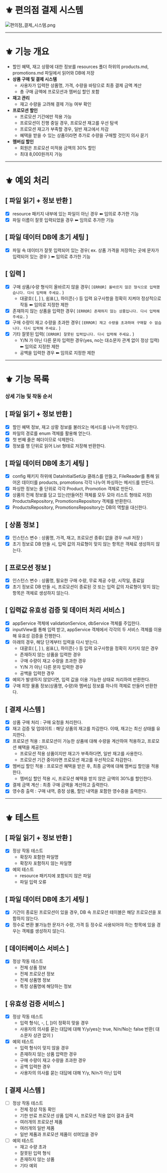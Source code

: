 # ⚜️ 편의점 결제 시스템

![편의점_결제_시스템.png](src/main/resources/image/flowChart.png)
<hr>

# ⚜️ 기능 개요 
- 할인 혜택, 재고 상황에 대한 정보를 resources 폴더 하위의 products.md, promotions.md 파일에서 읽어와 DB에 저장
- **상품 구매 및 결제 시스템**
  - 사용자가 입력한 상품명, 가격, 수량을 바탕으로 최종 결제 금액 계산
  - 총 구매 금액에 프로모션과 멤버십 할인 포함
- **재고 관리**
  - 재고 수량을 고려해 결제 가능 여부 확인
- **프로모션 할인**
  - 프로모션 기간에만 적용 가능
  - 프로모션이 진행 중일 경우, 프로모션 재고를 우선 탐색
  - 프로모션 재고가 부족할 경우, 일반 재고에서 차감
  - 혜택을 받을 수 있는 상품이라면 추가로 수량을 구매할 것인지 의사 묻기
- **멤버십 할인**
  - 회원은 프로모션 미적용 금액의 30% 할인
  - 최대 8,000원까지 가능
<hr>

# ⚜️ 예외 처리
## [ 파일 읽기 + 정보 반환 ]
- [x] resource 패키지 내부에 있는 파일이 아닌 경우 ⬅︎ 임의로 추가한 기능
- [x] 파일 이름이 잘못 입력되었을 경우 ⬅︎ 임의로 추가한 기능 

## [ 파일 데이터 DB에 초기 세팅 ]
- [x] 파일 속 데이터가 잘못 입력되어 있는 경우( ex. 상품 가격을 저장하는 곳에 문자가 입력되어 있는 경우 ) ⬅︎ 임의로 추가한 기능 

## [ 입력 ]
- [x] 구매 상품/수량 형식이 올바르지 않을 경우( `[ERROR] 올바르지 않은 형식으로 입력했습니다. 다시 입력해 주세요.` )
  - 대괄호( [, ] ), 쉼표(,), 하이픈(-) 등 입력 요구사항을 정확히 지켜야 정상적으로 작동 ⬅︎ 임의로 지정한 제한
- [x] 존재하지 않는 상품을 입력한 경우( `[ERROR] 존재하지 않는 상품입니다. 다시 입력해 주세요.` )
- [x] 구매 수량이 재고 수량을 초과한 경우( `[ERROR] 재고 수량을 초과하여 구매할 수 없습니다. 다시 입력해 주세요.` )
- [x] 기타 잘못된 입력( `[ERROR] 잘못된 입력입니다. 다시 입력해 주세요.` )
  - Y/N 가 아닌 다른 문자 입력한 경우(yes, no는 대소문자 관계 없이 정상 입력) ⬅︎ 임의로 지정한 제한
  - 공백을 입력한 경우 ⬅︎ 임의로 지정한 제한

<hr>

# ⚜️ 기능 목록
### 상세 기능 및 작동 순서
## [ 파일 읽기 + 정보 반환 ]
- [x] 할인 혜택 정보, 재고 상황 정보를 불러오는 메서드를 나누어 작성한다.
- [x] 파일의 경로를 enum 객체를 활용해 얻는다.
- [x] 첫 번째 줄은 헤더이므로 삭제한다.
- [x] 정보를 행 단위로 읽어 List<String> 형태로 저장해 반환한다.

## [ 파일 데이터 DB에 초기 세팅 ]
- [x] config 패키지 하위에 DataInitialSetUp 클래스를 만들고, FileReader를 통해 읽어온 데이터를 products, promotions 각각 나누어 파싱하는 메서드를 만든다.
- [x] 파싱한 정보는 줄 단위로 각각 Product, Promotion 객체로 만든다.
- [x] 상품의 전체 정보를 담고 있는(만들어진 객체를 모두 모아 리스트 형태로 저장) ProductsRepository, PromotionsRepository 객체를 반환한다.
- [x] ProductsRepository, PromotionsRepository는 DB의 역할을 대신한다. 

## [ 상품 정보 ]
- [x] 인스턴스 변수 : 상품명, 가격, 재고, 프로모션 종류( 없을 경우 null 저장 )
- [x] 초기 정보로 DB 만들 시, 입력 값의 자료형이 맞지 않는 항목은 객체로 생성하지 않는다.

## [ 프로모션 정보 ]
- [x] 인스턴스 변수 : 상품명, 필요한 구매 수량, 무료 제공 수량, 시작일, 종료일
- [x] 초기 정보로 DB 만들 시, 프로모션이 종료된 것 또는 입력 값의 자료형이 맞지 않는 항목은 객체로 생성하지 않는다.

## [ 입력값 유효성 검증 및 데이터 처리 서비스 ]
- [x] appService 객체에 validationService, dbService 객체를 주입한다.
- [x] inputView를 통해 입력 받고, appService 객체에서 각각의 두 서비스 객체를 이용해 유효성 검증을 진행한다.
- [x] 아래의 경우, 해당 단계부터 입력을 다시 받는다.
  - 대괄호( [, ] ), 쉼표(,), 하이픈(-) 등 입력 요구사항을 정확히 지키지 않은 경우
  - 존재하지 않는 상품을 입력한 경우
  - 구매 수량이 재고 수량을 초과한 경우
  - Y/N 가 아닌 다른 문자 입력한 경우
  - 공백을 입력한 경우
- [x] 예외가 발생하지 않았다면, 입력 값을 이용 가능한 상태로 처리하여 반환한다.
- [x] 구매 희망 물품 정보(상품명, 수량)와 멤버십 정보를 하나의 객체로 만들어 반환한다.

## [ 결제 시스템 ]
- [x] 상품 구매 처리 : 구매 요청을 처리한다.
- [x] 재고 검증 및 업데이트 : 해당 상품의 재고를 차감한다. 이때, 재고는 최신 상태를 유지한다.
- [x] 프로모션 적용 : 프로모션이 가능한 상품에 대해 수량을 계산하여 적용하고, 프로모션 혜택을 제공한다.
  - 프로모션 적용 상품이지만 재고가 부족하다면, 일반 재고를 사용한다.
  - 프로모션 기간 중이라면 프로모션 재고를 우선적으로 차감한다.
- [x] 멤버십 할인 적용 : 프로모션 혜택을 받은 후, 최종 금액에 대해 멤버십 할인을 적용한다.
  - 멤버십 할인 적용 시, 프로모션 혜택을 받지 않은 금액의 30%를 할인한다.
- [x] 결제 금액 계산 : 최종 구매 금액을 계산하고 출력한다.
- [x] 영수증 출력 : 구매 내역, 증정 상품, 할인 내역을 포함한 영수증을 출력한다.

<hr>

# ⚜️ 테스트
## [ 파일 읽기 + 정보 반환 ]
- [x] 정상 작동 테스트
  - 확장자 포함한 파일명
  - 확장자 포함하지 않는 파일명
- [x] 예외 테스트
  - resource 패키지에 포함되지 않은 파일
  - 파일 입력 오류

## [ 파일 데이터 DB에 초기 세팅 ]
- [x] 기간이 종료된 프로모션이 있을 경우, DB 속 프로모션 테이블은 해당 프로모션을 포함하지 않는다. 
- [x] 정수로 변환 불가능한 문자가 수량, 가격 등 정수로 사용되어야 하는 항목에 있을 경우는 객체를 생성하지 않는다. 

## [ 데이터베이스 서비스 ]
- [x] 정상 작동 테스트
  - 전체 상품 정보
  - 전체 프로모션 정보
  - 전체 상품명 정보
  - 특정 상품명에 해당하는 정보

## [ 유효성 검증 서비스 ]
- [x] 정상 작동 테스트
  - 입력 형식(, -, [, ])이 정확히 맞을 경우
  - 사용자의 의사를 묻는 대답에 대해 Y/y/yes는 true, N/n/No는 false 반환( 대소문자 상관 없이 )
- [x] 예외 테스트
  - 입력 형식이 맞지 않을 경우
  - 존재하지 않는 상품 압력한 경우
  - 구매 수량이 재고 수량을 초과한 경우
  - 공백 입력한 경우
  - 사용자의 의사를 묻는 대답에 대해 Y/y, N/n가 아닌 입력

## [ 결제 시스템 ]
- [ ] 정상 작동 테스트
  - 전체 정상 작동 확인
  - 기한 만료 프로모션 상품 입력 시, 프로모션 적용 없이 결과 출력
  - 여러개의 프로모션 제품 
  - 여러개의 일반 제품 
  - 일반 제품과 프로모션 제품이 섞여있을 경우
- [ ] 예외 테스트
  - 재고 수량 초과
  - 잘못된 입력 형식
  - 존재하지 않는 상품
  - 기타 예외